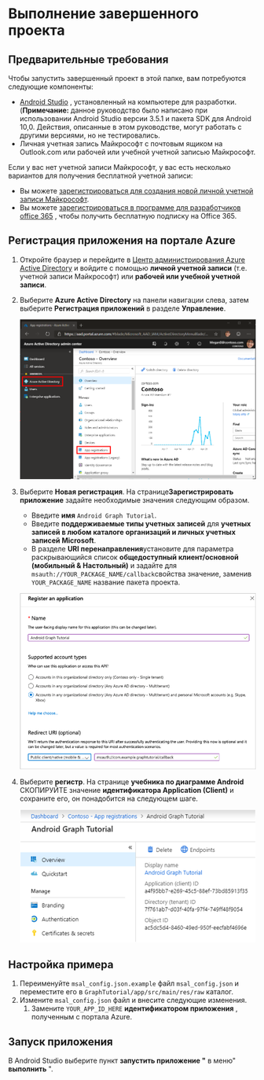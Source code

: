 # <a name="how-to-run-the-completed-project"></a>Выполнение завершенного проекта

## <a name="prerequisites"></a>Предварительные требования

Чтобы запустить завершенный проект в этой папке, вам потребуются следующие компоненты:

- [Android Studio](https://developer.android.com/studio/) , установленный на компьютере для разработки. (**Примечание:** данное руководство было написано при использовании Android Studio версии 3.5.1 и пакета SDK для Android 10,0. Действия, описанные в этом руководстве, могут работать с другими версиями, но не тестировались.
- Личная учетная запись Майкрософт с почтовым ящиком на Outlook.com или рабочей или учебной учетной записью Майкрософт.

Если у вас нет учетной записи Майкрософт, у вас есть несколько вариантов для получения бесплатной учетной записи:

- Вы можете [зарегистрироваться для создания новой личной учетной записи Майкрософт](https://signup.live.com/signup?wa=wsignin1.0&rpsnv=12&ct=1454618383&rver=6.4.6456.0&wp=MBI_SSL_SHARED&wreply=https://mail.live.com/default.aspx&id=64855&cbcxt=mai&bk=1454618383&uiflavor=web&uaid=b213a65b4fdc484382b6622b3ecaa547&mkt=E-US&lc=1033&lic=1).
- Вы можете [зарегистрироваться в программе для разработчиков office 365](https://developer.microsoft.com/office/dev-program) , чтобы получить бесплатную подписку на Office 365.

## <a name="register-an-application-with-the-azure-portal"></a>Регистрация приложения на портале Azure

1. Откройте браузер и перейдите в [Центр администрирования Azure Active Directory](https://aad.portal.azure.com) и войдите с помощью **личной учетной записи** (т.е. учетной записи Майкрософт) или **рабочей или учебной учетной записи**.

1. Выберите **Azure Active Directory** на панели навигации слева, затем выберите **Регистрация приложений** в разделе **Управление**.

    ![Снимок экрана с регистрациями приложений ](../../tutorial/images/aad-portal-app-registrations.png)

1. Выберите **Новая регистрация**. На странице**Зарегистрировать приложение** задайте необходимые значения следующим образом.

    - Введите **имя** `Android Graph Tutorial`.
    - Введите **поддерживаемые типы учетных записей** для **учетных записей в любом каталоге организаций и личных учетных записей Microsoft**.
    - В разделе **URI перенаправления**установите для параметра раскрывающийся список **общедоступный клиент/основной (мобильный & Настольный)** и задайте для `msauth://YOUR_PACKAGE_NAME/callback`свойства значение, заменив `YOUR_PACKAGE_NAME` название пакета проекта.

    ![Снимок страницы "регистрация приложения"](../../tutorial/images/aad-register-an-app.png)

1. Выберите **регистр**. На странице **учебника по диаграмме Android** СКОПИРУЙТЕ значение **идентификатора Application (Client)** и сохраните его, он понадобится на следующем шаге.

    ![Снимок экрана с ИДЕНТИФИКАТОРом приложения для новой регистрации приложения](../../tutorial/images/aad-application-id.png)

## <a name="configure-the-sample"></a>Настройка примера

1. Переименуйте `msal_config.json.example` файл `msal_config.json` и переместите его в `GraphTutorial/app/src/main/res/raw` каталог.
1. Измените `msal_config.json` файл и внесите следующие изменения.
    1. Замените `YOUR_APP_ID_HERE` **идентификатором приложения** , полученным с портала Azure.

## <a name="run-the-sample"></a>Запуск приложения

В Android Studio выберите пункт **запустить приложение "** в меню" **выполнить** ".
